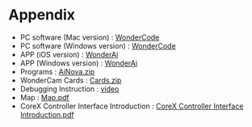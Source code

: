 # Appendix

* PC software (Mac version) : [WonderCode]()
* PC software (Windows version) : [WonderCode]()
* APP (iOS version) : [WonderAi]()
* APP (Windows version) : [WonderAi]()
* Programs : [AiNova.zip]()
* WonderCam Cards : [Cards.zip]()
* Debugging Instruction : [video]()
* Map : [Map.pdf]()
* CoreX Controller Interface Introduction : [CoreX Controller Interface Introduction.pdf]()